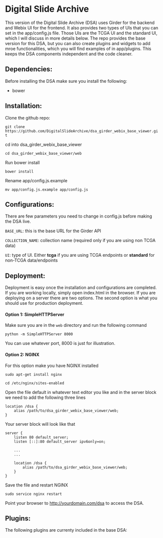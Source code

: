 Digital Slide Archive
=============================

This version of the Digital Slide Archive (DSA) uses Girder for the backend and Webix UI for the frontend. 
It also provides two types of UIs that you can set in the app/config.js file. Those UIs are the TCGA UI and the standard
UI, which I will discuss in more details below. The repo provides the base version for this DSA, but you can also create plugins and widgets
to add mroe functionalities, which you will find examples of in app/plugins. This keeps the DSA components independent and the code cleaner.

Dependencies:
-----------------------------
Before installing the DSA make sure you install the following:

* bower


Installation:
-----------------------------
Clone the github repo:

`git clone https://github.com/DigitalSlideArchive/dsa_girder_webix_base_viewer.git`

cd into dsa_girder_webix_base_viewer

`cd dsa_girder_webix_base_viewer/web`

Run bower install

`bower install`

Rename app/config.js.example

`mv app/config.js.example app/config.js`

Configurations:
------------------------------
There are few parameters you need to change in config.js before making the DSA live.

`BASE_URL`: this is the base URL for the Girder API

`COLLECTION_NAME`: collection name (required only if you are using non TCGA data)

`UI`: type of UI. Either **tcga** if you are using TCGA endpoints or **standard** for non-TCGA data/endpoints

Deployment:
-------------------------------
Deployment is easy once the installation and configurations are completed. If you are working locally, simply
open index.html in the browser. If you are deploying on a server there are two options. The second option is what you should 
use for production deployment.

#### Option 1: SimpleHTTPServer
Make sure you are in the `web` directory and run the following command

`python -m SimpleHTTPServer 8000`

You can use whatever port, 8000 is just for illustration.

#### Option 2: NGINX
For this option make you have NGINX installed

`sudo apt-get install nginx`

`cd /etc/nginx/sites-enabled`

Open the file default in whatever text editor you like and in the server block we need to add the following three lines

```
location /dsa {
    alias /path/to/dsa_girder_webix_base_viewer/web;
}
```

Your server block will look like that

```
server {
    listen 80 default_server;
    listen [::]:80 default_server ipv6only=on;
     
    ...
    ...

    location /dsa {
        alias /path/to/dsa_girder_webix_base_viewer/web;
    }
}
```

Save the file and restart NGINX

`sudo service nginx restart`

Point your browser to http://yourdomain.com/dsa to access the DSA.

Plugins:
----------------------------
The following plugins are currenty included in the base DSA:


